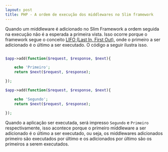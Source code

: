 ```yaml
---
layout: post
title: PHP - A ordem de execução dos middlewares no Slim framework
---
```


Quando um middleware é adicionado no Slim Framework a ordem seguida na execução não é a esperada a primeira vista. Isso ocorre porque o framework segue o conceito [LIFO (Last In, First Out)](https://pt.wikipedia.org/wiki/LIFO), onde o primeiro a ser adicionado é o último a ser executado. O código a seguir ilustra isso.

```php

$app->add(function($request, $response, $next){

    echo 'Primeiro';
    return $next($request, $response);

});

$app->add(function($request, $response, $next){

    echo 'Segundo';
    return $next($request, $response);

});

```

Quando a aplicação ser executada, será impresso ```Segundo``` e ```Primeiro``` respectivamente, isso acontece porque o primeiro middleware a ser adicionado é o último a ser executado, ou seja, os middlewares adicionados primeiro são executados por último e os adicionados por último são os primeiros a serem executados.